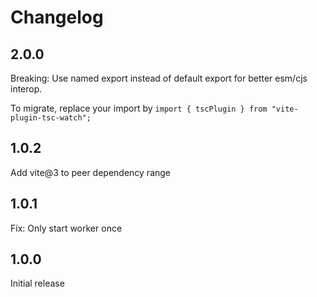 # Changelog

## 2.0.0

Breaking: Use named export instead of default export for better esm/cjs interop.

To migrate, replace your import by `import { tscPlugin } from "vite-plugin-tsc-watch";`

## 1.0.2

Add vite@3 to peer dependency range

## 1.0.1

Fix: Only start worker once

## 1.0.0

Initial release

